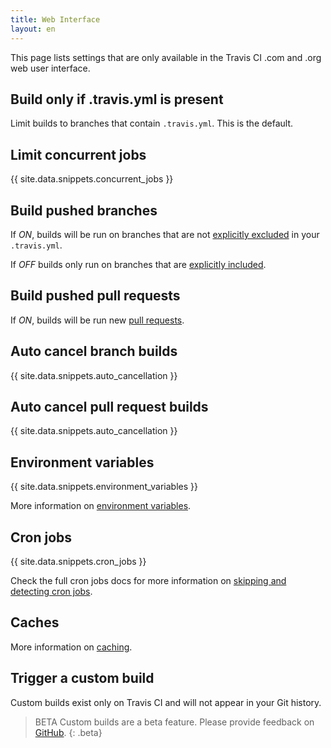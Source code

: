 ```yaml
---
title: Web Interface
layout: en
---
```


This page lists settings that are only available in the Travis CI .com and .org web user interface.

<div id="toc"></div>

## Build only if .travis.yml is present

Limit builds to branches that contain `.travis.yml`. This is the default.

## Limit concurrent jobs

{{ site.data.snippets.concurrent_jobs }}

## Build pushed branches

If *ON*, builds will be run on branches that are not [explicitly excluded](/user/customizing-the-build/#Safelisting-or-blocklisting-branches) in your `.travis.yml`.

If *OFF* builds only run on branches that are [explicitly included](/user/customizing-the-build/#Safelisting-or-blocklisting-branches).

## Build pushed pull requests

If *ON*, builds will be run new [pull requests](/user/pull-requests/).

## Auto cancel branch builds

{{ site.data.snippets.auto_cancellation }}

## Auto cancel pull request builds

{{ site.data.snippets.auto_cancellation }}

## Environment variables

{{ site.data.snippets.environment_variables }}

More information on  [environment variables](/user/environment-variables/#Defining-Variables-in-Repository-Settings).

## Cron jobs

{{ site.data.snippets.cron_jobs }}

Check the full cron jobs docs for more information on [skipping and detecting cron jobs](/user/cron-jobs).

## Caches

More information on [caching](https://docs.travis-ci.com/user/caching).

## Trigger a custom build

Custom builds exist only on Travis CI and will not appear in your Git history.

> BETA Custom builds are a beta feature. Please provide feedback on [GitHub](https://github.com/travis-ci/beta-features/issues/27).
{: .beta}
